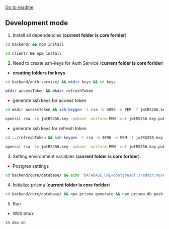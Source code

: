 [Go to readme](../README.md)

## Development mode

1. Install all dependencies (**current folder is core forlder**)

``` bash
cd backend/ && npm install
```

``` bash
cd client/ && npm install
```

2. Need to create ssh-keys for Auth Service (**current folder is core forlder**)

- **creating folders for keys**
 
``` bash
cd backend/auth-service/ && mkdir keys && cd keys
```

``` bash
mkdir accessToken && mkdir refreshToken
```

- generate ssh keys for access token

``` bash
cd mkdir accessToken && ssh-keygen -t rsa -b 4096 -m PEM -f jwtRS256.key
```

``` bash
openssl rsa -in jwtRS256.key -pubout -outform PEM -out jwtRS256.key.pub
```

- generate ssh keys for refresh token

``` bash
cd ../refreshToken && ssh-keygen -t rsa -b 4096 -m PEM -f jwtRS256.key
```

``` bash
openssl rsa -in jwtRS256.key -pubout -outform PEM -out jwtRS256.key.pub
```

3. Setting environment variables (**current folder is core forlder**).

- Postgres settings

``` bash
cd backend/core/database/ && echo "DATABASE_URL=postgresql://admin:mysecretpassword@localhost:5432/lineup" > .env
```


4. Initialize prisma (**current folder is core forlder**)

``` bash
cd backend/core/database/ && npx prisma generate && npx prisma db push
```

5. Run 

- With tmux

``` bash
sh dev.sh
```